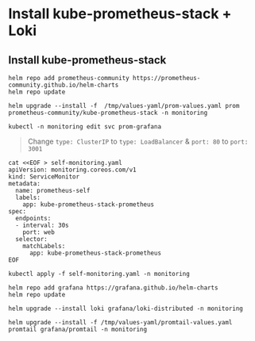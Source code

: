 # Install kube-prometheus-stack + Loki

## Install kube-prometheus-stack

```
helm repo add prometheus-community https://prometheus-community.github.io/helm-charts
helm repo update
```

```
helm upgrade --install -f  /tmp/values-yaml/prom-values.yaml prom prometheus-community/kube-prometheus-stack -n monitoring
```

```
kubectl -n monitoring edit svc prom-grafana
```
> Change `type: ClusterIP` to `type: LoadBalancer` & `port: 80` to `port: 3001`

```
cat <<EOF > self-monitoring.yaml
apiVersion: monitoring.coreos.com/v1
kind: ServiceMonitor
metadata:
  name: prometheus-self
  labels:
    app: kube-prometheus-stack-prometheus
spec:
  endpoints:
  - interval: 30s
    port: web
  selector:
    matchLabels:
      app: kube-prometheus-stack-prometheus
EOF
```

```
kubectl apply -f self-monitoring.yaml -n monitoring
```

```
helm repo add grafana https://grafana.github.io/helm-charts
helm repo update
```

```
helm upgrade --install loki grafana/loki-distributed -n monitoring
```

```
helm upgrade --install -f /tmp/values-yaml/promtail-values.yaml promtail grafana/promtail -n monitoring
```